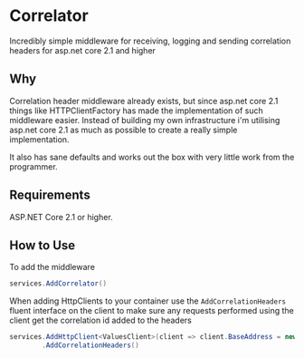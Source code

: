 # Correlator
Incredibly simple middleware for receiving, logging and sending correlation headers for asp.net core 2.1 and higher

## Why

Correlation header middleware already exists, but since asp.net core 2.1 things like HTTPClientFactory has made the implementation of such middleware easier. Instead of building my own infrastructure i'm utilising asp.net core 2.1 as much as possible to create a really simple implementation. 

It also has sane defaults and works out the box with very little work from the programmer.

## Requirements

ASP.NET Core 2.1 or higher.

## How to Use

To add the middleware

```csharp
services.AddCorrelator()
```

When adding HttpClients to your container use the `AddCorrelationHeaders` fluent interface on the client to make sure any requests 
performed using the client get the correlation id added to the headers

```csharp
services.AddHttpClient<ValuesClient>(client => client.BaseAddress = new Uri(Configuration["ValuesServiceUri"]))
        .AddCorrelationHeaders()
```
